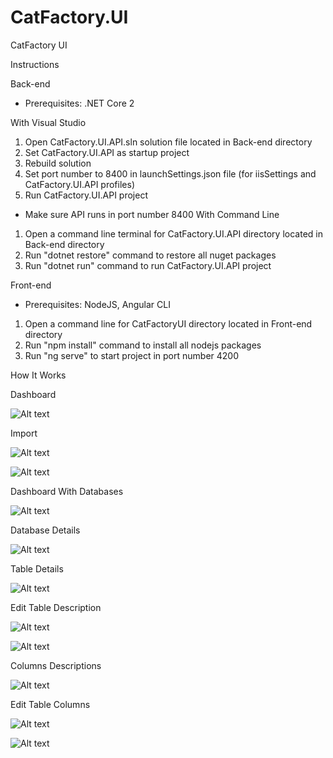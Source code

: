 # CatFactory.UI
CatFactory UI

Instructions

Back-end

* Prerequisites: .NET Core 2

With Visual Studio
1. Open CatFactory.UI.API.sln solution file located in Back-end directory
2. Set CatFactory.UI.API as startup project
3. Rebuild solution
4. Set port number to 8400 in launchSettings.json file (for iisSettings and CatFactory.UI.API profiles)
5. Run CatFactory.UI.API project

* Make sure API runs in port number 8400
With Command Line
1. Open a command line terminal for CatFactory.UI.API directory located in Back-end directory
2. Run "dotnet restore" command to restore all nuget packages
3. Run "dotnet run" command to run CatFactory.UI.API project

Front-end

* Prerequisites: NodeJS, Angular CLI

1. Open a command line for CatFactoryUI directory located in Front-end directory
2. Run "npm install" command to install all nodejs packages
3. Run "ng serve" to start project in port number 4200

How It Works

Dashboard

![Alt text](Images/00-Dashboard.jpg)

Import

![Alt text](Images/10-Import.jpg)

![Alt text](Images/15-Import.jpg)

Dashboard With Databases

![Alt text](Images/20-DashboardWithDatabases.jpg)

Database Details

![Alt text](Images/30-DatabaseDetails.jpg)

Table Details

![Alt text](Images/40-TableDetails.jpg)

Edit Table Description

![Alt text](Images/41-EditTableDescription.jpg)

![Alt text](Images/42-SaveTableDescription.jpg)

Columns Descriptions

![Alt text](Images/50-DescriptionForColumns.jpg)

Edit Table Columns

![Alt text](Images/51-EditColumnDescription.jpg)

![Alt text](Images/52-SaveColumnDescription.jpg)
